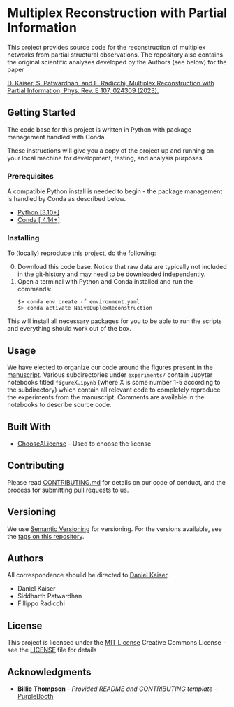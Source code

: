 # Multiplex Reconstruction with Partial Information

This project provides source code for the reconstruction of multiplex networks from partial structural observations. The repository also contains the original scientific analyses developed by the Authors (see below) for the paper

[D. Kaiser, S. Patwardhan, and F. Radicchi, Multiplex Reconstruction with Partial Information, Phys. Rev. E 107, 024309 (2023).](https://journals.aps.org/pre/abstract/10.1103/PhysRevE.107.024309)


## Getting Started

The code base for this project is written in Python with package management handled with Conda.

These instructions will give you a copy of the project up and running on
your local machine for development, testing, and analysis purposes.

### Prerequisites

A compatible Python install is needed to begin - the package management is handled by Conda as described below.
- [Python \[3.10+\]](https://python.org/downloads/)
- [Conda \[ 4.14+\]](https://docs.conda.io/projects/conda/en/latest/user-guide/install/download.html)

### Installing

To (locally) reproduce this project, do the following:

0. Download this code base. Notice that raw data are typically not included in the git-history and may need to be downloaded independently.
1. Open a terminal with Python and Conda installed and run the commands:
   ```
   $> conda env create -f environment.yaml
   $> conda activate NaiveDuplexReconstruction
   ```

This will install all necessary packages for you to be able to run the scripts and everything should work out of the box.

## Usage

We have elected to organize our code around the figures present in the [manuscript](). Various subdirectories under `experiments/` contain Jupyter notebooks titled `figureX.ipynb` (where X is some number 1-5 according to the subdirectory) which contain all relevant code to completely reproduce the experiments from the manuscript. Comments are available in the notebooks to describe source code.


## Built With
  - [ChooseALicense](https://choosealicense.com/) - Used to choose
    the license

## Contributing

Please read [CONTRIBUTING.md](CONTRIBUTING.md) for details on our code
of conduct, and the process for submitting pull requests to us.

## Versioning

We use [Semantic Versioning](http://semver.org/) for versioning. For the versions
available, see the [tags on this
repository](https://github.com/kaiser-dan/proj_sable-spin-duplexes/tags).

## Authors

All correspondence shoulld be directed to [Daniel Kaiser](mailto:kaiserd@iu.edu).

- Daniel Kaiser
- Siddharth Patwardhan
- Fillippo Radicchi

## License

This project is licensed under the [MIT License](LICENSE.md)
Creative Commons License - see the [LICENSE](LICENSE.md) file for
details

## Acknowledgments
  - **Billie Thompson** - *Provided README and CONTRIBUTING template* -
  [PurpleBooth](https://github.com/PurpleBooth)

